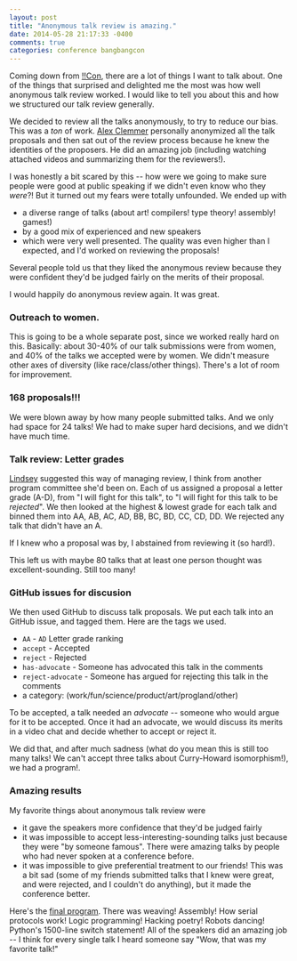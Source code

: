 ```yaml
---
layout: post
title: "Anonymous talk review is amazing."
date: 2014-05-28 21:17:33 -0400
comments: true
categories: conference bangbangcon
---
```


Coming down from [!!Con](http://bangbangcon), there are a lot of
things I want to talk about. One of the things that surprised and
delighted me the most was how well anonymous talk review worked. I
would like to tell you about this and how we structured our talk
review generally.

We decided to review all the talks anonymously, to try to reduce our
bias. This was a *ton* of work.
[Alex Clemmer](http://www.nullspace.io/) personally anonymized all the
talk proposals and then sat out of the review process because he knew
the identities of the proposers. He did an amazing job (including
watching attached videos and summarizing them for the reviewers!).

I was honestly a bit scared by this -- how were we going to make sure
people were good at public speaking if we didn't even know who they
*were*?! But it turned out my fears were totally unfounded. We ended
up with

* a diverse range of talks (about art! compilers! type theory! assembly! games!)
* by a good mix of experienced and new speakers
* which were very well presented. The quality was even higher than I
  expected, and I'd worked on reviewing the proposals!

Several people told us that they liked the anonymous review because
they were confident they'd be judged fairly on the merits of their
proposal.

I would happily do anonymous review again. It was great.

### Outreach to women.

This is going to be a whole separate post, since we worked really hard
on this. Basically: about 30-40% of our talk submissions were from
women, and 40% of the talks we accepted were by women. We didn't
measure other axes of diversity (like race/class/other things).
There's a lot of room for improvement.

### 168 proposals!!!

We were blown away by how many people submitted talks. And we only had
space for 24 talks! We had to make super hard decisions, and we didn't
have much time.

### Talk review: Letter grades

[Lindsey](https://twitter.com/lindsey) suggested this way of managing
review, I think from another program committee she'd been on. Each of
us assigned a proposal a letter grade (A-D), from "I will fight for
this talk", to "I will fight for this talk to be *rejected*". We then
looked at the highest & lowest grade for each talk and binned them
into AA, AB, AC, AD, BB, BC, BD, CC, CD, DD. We rejected any talk that
didn't have an A.

If I knew who a proposal was by, I abstained from reviewing it (so
hard!).

This left us with maybe 80 talks that at least one person thought was
excellent-sounding. Still too many!

### GitHub issues for discusion

We then used GitHub to discuss talk proposals. We put each talk into
an GitHub issue, and tagged them. Here are the tags we used.

* `AA` - `AD` Letter grade ranking
* `accept` - Accepted
* `reject` - Rejected
* `has-advocate` - Someone has advocated this talk in the comments
* `reject-advocate` - Someone has argued for rejecting this talk in
  the comments
* a category: (work/fun/science/product/art/progland/other)

To be accepted, a talk needed an *advocate* -- someone who would argue
for it to be accepted. Once it had an advocate, we would discuss its
merits in a video chat and decide whether to accept or reject it.

We did that, and after much sadness (what do you mean this is still
too many talks! We can't accept three talks about Curry-Howard
isomorphism!), we had a program!.

### Amazing results

My favorite things about anonymous talk review were

* it gave the speakers more confidence that they'd be judged fairly
* it was impossible to accept less-interesting-sounding talks just
  because they were "by someone famous". There were amazing talks by
  people who had never spoken at a conference before.
* it was impossible to give preferential treatment to our friends!
  This was a bit sad (some of my friends submitted talks that I knew
  were great, and were rejected, and I couldn't do anything), but it
  made the conference better.

Here's the [final program](http://bangbangcon.com/program.html). There
was weaving! Assembly! How serial protocols work! Logic programming!
Hacking poetry! Robots dancing! Python's 1500-line switch statement!
All of the speakers did an amazing job -- I think for every single
talk I heard someone say "Wow, that was my favorite talk!"
